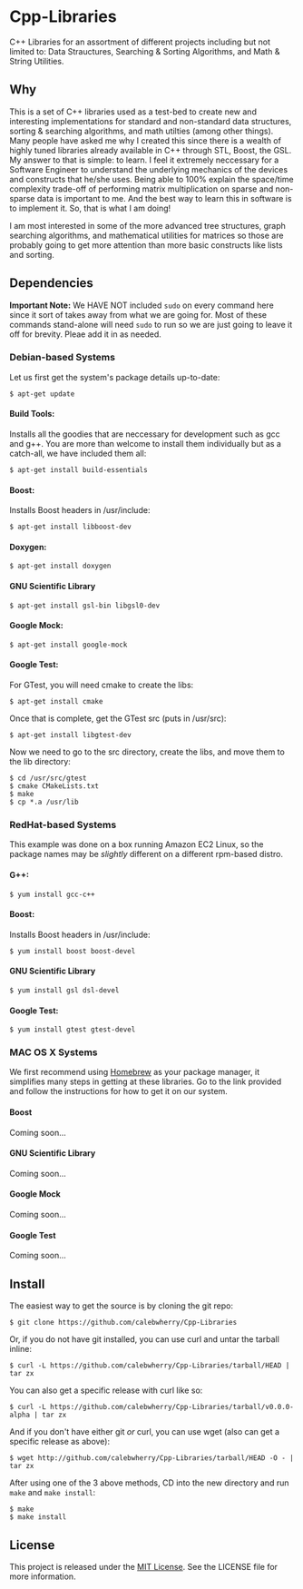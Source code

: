 # Cpp-Libraries

C++ Libraries for an assortment of different projects including but not limited to: Data Strauctures, Searching & Sorting Algorithms, and Math & String Utilities. 

## Why

This is a set of C++ libraries used as a test-bed to create new and interesting implementations for standard and non-standard data structures, sorting & searching algorithms, and math utilties (among other things). Many people have asked me why I created this since there is a wealth of highly tuned libraries already available in C++ through STL, Boost, the GSL. My answer to that is simple: to learn. I feel it extremely neccessary for a Software Engineer to understand the underlying mechanics of the devices and constructs that he/she uses. Being able to 100% explain the space/time complexity trade-off of performing matrix multiplication on sparse and non-sparse data is important to me. And the best way to learn this in software is to implement it. So, that is what I am doing!

I am most interested in some of the more advanced tree structures, graph searching algorithms, and mathematical utilities for matrices so those are probably going to get more attention than more basic constructs like lists and sorting.

## Dependencies

__Important Note:__ We HAVE NOT included `sudo` on every command here since it sort of takes away from what we are going for. Most of these commands stand-alone will need `sudo` to run so we are just going to leave it off for brevity. Pleae add it in as needed.

### Debian-based Systems

Let us first get the system's package details up-to-date:

    $ apt-get update
    
#### Build Tools:

Installs all the goodies that are neccessary for development such as gcc and g++. You are more than welcome to install them individually but as a catch-all, we have included them all:

    $ apt-get install build-essentials

#### Boost:

Installs Boost headers in /usr/include:

    $ apt-get install libboost-dev
    
#### Doxygen:

    $ apt-get install doxygen

#### GNU Scientific Library

    $ apt-get install gsl-bin libgsl0-dev

#### Google Mock:

    $ apt-get install google-mock

#### Google Test:

For GTest, you will need cmake to create the libs:

    $ apt-get install cmake

Once that is complete, get the GTest src (puts in /usr/src):

    $ apt-get install libgtest-dev

Now we need to go to the src directory, create the libs, and move them to the lib directory:

    $ cd /usr/src/gtest
    $ cmake CMakeLists.txt
    $ make
    $ cp *.a /usr/lib

### RedHat-based Systems

This example was done on a box running Amazon EC2 Linux, so the package names may be *slightly* different on a different rpm-based distro.

#### G++:
    $ yum install gcc-c++

#### Boost:

Installs Boost headers in /usr/include:

    $ yum install boost boost-devel

#### GNU Scientific Library

    $ yum install gsl dsl-devel

#### Google Test:

    $ yum install gtest gtest-devel

### MAC OS X Systems

We first recommend using [Homebrew](http://brew.sh/) as your package manager, it simplifies many steps in getting at these libraries. Go to the link provided and follow the instructions for how to get it on our system.

#### Boost

Coming soon...

#### GNU Scientific Library

Coming soon...

#### Google Mock

Coming soon...

#### Google Test

Coming soon...

## Install

The easiest way to get the source is by cloning the git repo:

    $ git clone https://github.com/calebwherry/Cpp-Libraries
    
Or, if you do not have git installed, you can use curl and untar the tarball inline:

    $ curl -L https://github.com/calebwherry/Cpp-Libraries/tarball/HEAD | tar zx
    
You can also get a specific release with curl like so:

    $ curl -L https://github.com/calebwherry/Cpp-Libraries/tarball/v0.0.0-alpha | tar zx
    
And if you don't have either git _or_ curl, you can use wget (also can get a specific release as above):

    $ wget http://github.com/calebwherry/Cpp-Libraries/tarball/HEAD -O - | tar zx

After using one of the 3 above methods, CD into the new directory and run `make` and `make install`:

    $ make
    $ make install

## License
This project is released under the [MIT License](http://opensource.org/licenses/MIT). See the LICENSE file for more information.
